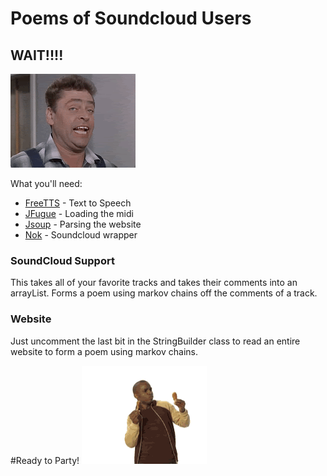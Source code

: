 # Poems of Soundcloud Users

## WAIT!!!!

![screen](surprise.gif)

What you'll need:

* [FreeTTS](http://freetts.sourceforge.net/docs/index.php) - Text to Speech
* [JFugue](http://www.jfugue.org/) - Loading the midi
* [Jsoup](http://jsoup.org/) - Parsing the website
* [Nok](https://github.com/nok/soundcloud-java-library) - Soundcloud wrapper

### SoundCloud Support
This takes all of your favorite tracks and takes their comments into an arrayList. Forms a poem using markov chains off the comments of a track.

### Website
Just uncomment the last bit in the StringBuilder class to read an entire website to form a poem using markov chains.


#Ready to Party!
![screen](chicken1.gif)






